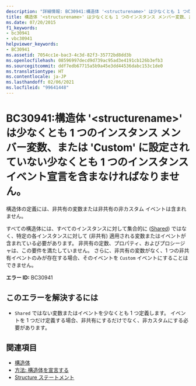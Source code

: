 ```yaml
---
description: "詳細情報: BC30941:構造体 '<structurename>' は少なくとも 1 つのインスタンス メンバー変数、または 'Custom' に設定されていない少なくとも 1 つのインスタンス イベント宣言を含まなければなりません"
title: 構造体 '<structurename>' は少なくとも 1 つのインスタンス メンバー変数、または 'Custom' に設定されていない少なくとも 1 つのインスタンス イベント宣言を含まなければなりません。
ms.date: 07/20/2015
f1_keywords:
- bc30941
- vbc30941
helpviewer_keywords:
- BC30941
ms.assetid: 7054cc1e-bac3-4c3d-82f3-35772bd8dd3b
ms.openlocfilehash: 08596997decd9d739ac95ad3e4191cb126b3efb3
ms.sourcegitcommit: ddf7edb67715a5b9a45e3dd44536dabc153c1de0
ms.translationtype: HT
ms.contentlocale: ja-JP
ms.lasthandoff: 02/06/2021
ms.locfileid: "99641448"
---
```

# <a name="bc30941-structure-structurename-must-contain-at-least-one-instance-member-variable-or-at-least-one-instance-event-declaration-not-marked-custom"></a>BC30941:構造体 '\<structurename>' は少なくとも 1 つのインスタンス メンバー変数、または 'Custom' に設定されていない少なくとも 1 つのインスタンス イベント宣言を含まなければなりません。

構造体の定義には、非共有の変数または非共有の非カスタム イベントは含まれません。

 すべての構造体には、すべてのインスタンスに対して集合的に ([Shared](../modifiers/shared.md)) ではなく、特定の各インスタンスに対して (非共有) 適用される変数またはイベントが含まれている必要があります。 非共有の定数、プロパティ、およびプロシージャは、この要件を満たしていません。 さらに、非共有の変数がなく、1 つの非共有イベントのみが存在する場合、そのイベントを `Custom` イベントにすることはできません。

 **エラー ID:** BC30941

## <a name="to-correct-this-error"></a>このエラーを解決するには

- `Shared` ではない変数またはイベントを少なくとも 1 つ定義します。 イベントを 1 つだけ定義する場合、非共有にするだけでなく、非カスタムにする必要があります。

## <a name="see-also"></a>関連項目

- [構造体](../../programming-guide/language-features/data-types/structures.md)
- [方法: 構造体を宣言する](../../programming-guide/language-features/data-types/how-to-declare-a-structure.md)
- [Structure ステートメント](../statements/structure-statement.md)
